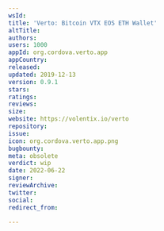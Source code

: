 ```yaml
---
wsId: 
title: 'Verto: Bitcoin VTX EOS ETH Wallet'
altTitle: 
authors: 
users: 1000
appId: org.cordova.verto.app
appCountry: 
released: 
updated: 2019-12-13
version: 0.9.1
stars: 
ratings: 
reviews: 
size: 
website: https://volentix.io/verto
repository: 
issue: 
icon: org.cordova.verto.app.png
bugbounty: 
meta: obsolete
verdict: wip
date: 2022-06-22
signer: 
reviewArchive: 
twitter: 
social: 
redirect_from: 

---
```


